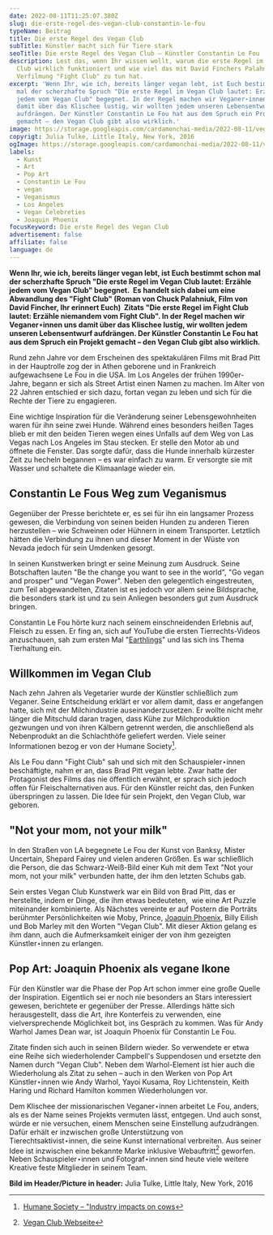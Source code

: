 ```yaml
---
date: 2022-08-11T11:25:07.380Z
slug: die-erste-regel-des-vegan-club-constantin-le-fou
typeName: Beitrag
title: Die erste Regel des Vegan Club
subTitle: Künstler macht sich für Tiere stark
seoTitle: Die erste Regel des Vegan Club – Künstler Constantin Le Fou
description: Lest das, wenn Ihr wissen wollt, warum die erste Regel im Vegan
  Club wirklich funktioniert und wie viel das mit David Finchers Palahniuk
  Verfilmung "Fight Club" zu tun hat.
excerpt: 'Wenn Ihr, wie ich, bereits länger vegan lebt, ist Euch bestimmt schon
  mal der scherzhafte Spruch "Die erste Regel im Vegan Club lautet: Erzähle
  jedem vom Vegan Club" begegnet. In der Regel machen wir Veganer⋆innen uns
  damit über das Klischee lustig, wir wollten jedem unseren Lebensentwurf
  aufdrängen. Der Künstler Constantin Le Fou hat aus dem Spruch ein Projekt
  gemacht – den Vegan Club gibt also wirklich.'
image: https://storage.googleapis.com/cardamonchai-media/2022-08-11/vegan-club-julia-tulke-flickr-new-york-little-italy-2016-jpeg-imagine-c8b8a8_94817b_1024_768/640.webp
copyrigt: Julia Tulke, Little Italy, New York, 2016
ogImage: https://storage.googleapis.com/cardamonchai-media/2022-08-11/vegan-club-julia-tulke-flickr-new-york-little-italy-2016-fb-jpeg-imagine-483838_98857e_1200_628/640.webp
labels:
  - Kunst
  - Art
  - Pop Art
  - Constantin Le Fou
  - vegan
  - Veganismus
  - Los Angeles
  - Vegan Celebreties
  - Joaquin Phoenix
focusKeyword: Die erste Regel des Vegan Club
advertisement: false
affiliate: false
language: de
---
```

**Wenn Ihr, wie ich, bereits länger vegan lebt, ist Euch bestimmt schon mal der scherzhafte Spruch "Die erste Regel im Vegan Club lautet: Erzähle jedem vom Vegan Club" begegnet.  Es handelt sich dabei um eine Abwandlung des "Fight Club" (Roman von Chuck Palahniuk, Film von David Fincher, Ihr erinnert Euch)  Zitats "Die erste Regel im Fight Club lautet: Erzähle niemandem vom Fight Club". In der Regel machen wir Veganer⋆innen uns damit über das Klischee lustig, wir wollten jedem unseren Lebensentwurf aufdrängen. Der Künstler Constantin Le Fou hat aus dem Spruch ein Projekt gemacht – den Vegan Club gibt also wirklich.**

Rund zehn Jahre vor dem Erscheinen des spektakulären Films mit Brad Pitt in der Hauptrolle zog der in Athen geborene und in Frankreich aufgewachsene Le Fou in die USA. Im Los Angeles der frühen 1990er-Jahre, begann er sich als Street Artist einen Namen zu machen. Im Alter von 22 Jahren entschied er sich dazu, fortan vegan zu leben und sich für die Rechte der Tiere zu engagieren.

Eine wichtige Inspiration für die Veränderung seiner Lebensgewohnheiten waren für ihn seine zwei Hunde. Während eines besonders heißen Tages blieb er mit den beiden Tieren wegen eines Unfalls auf dem Weg von Las Vegas nach Los Angeles im Stau stecken. Er stelle den Motor ab und öffnete die Fenster. Das sorgte dafür, dass die Hunde innerhalb kürzester Zeit zu hecheln begannen – es war einfach zu warm. Er versorgte sie mit Wasser und schaltete die Klimaanlage wieder ein.

## Constantin Le Fous Weg zum Veganismus

Gegenüber der Presse berichtete er, es sei für ihn ein langsamer Prozess gewesen, die Verbindung von seinen beiden Hunden zu anderen Tieren herzustellen – wie Schweinen oder Hühnern in einem Transporter. Letztlich hätten die Verbindung zu ihnen und dieser Moment in der Wüste von Nevada jedoch für sein Umdenken gesorgt.

In seinen Kunstwerken bringt er seine Meinung zum Ausdruck. Seine Botschaften lauten "Be the change you want to see in the world", "Go vegan and prosper" und "Vegan Power". Neben den gelegentlich eingestreuten, zum Teil abgewandelten, Zitaten ist es jedoch vor allem seine Bildsprache, die besonders stark ist und zu sein Anliegen besonders gut zum Ausdruck bringen.

Constantin Le Fou hörte kurz nach seinem einschneidenden Erlebnis auf, Fleisch zu essen. Er fing an, sich auf YouTube die ersten Tierrechts-Videos anzuschauen, sah zum ersten Mal "[Earthlings](http://localhost:8000/2020/07/earthlings/)" und las sich ins Thema Tierhaltung ein.

## Willkommen im Vegan Club

Nach zehn Jahren als Vegetarier wurde der Künstler schließlich zum Veganer. Seine Entscheidung erklärt er vor allem damit, dass er angefangen hatte, sich mit der Milchindustrie auseinanderzusetzen. Er wollte nicht mehr länger die Mitschuld daran tragen, dass Kühe zur Milchproduktion gezwungen und von ihren Kälbern getrennt werden, die anschließend als Nebenprodukt an die Schlachthöfe geliefert werden. Viele seiner Informationen bezog er von der Humane Society[^1].

Als Le Fou dann "Fight Club" sah und sich mit den Schauspieler⋆innen beschäftigte, nahm er an, dass Brad Pitt vegan lebte. Zwar hatte der Protagonist des Films das nie öffentlich erwähnt, er sprach sich jedoch offen für Fleischalternativen aus. Für den Künstler reicht das, den Funken überspringen zu lassen. Die Idee für sein Projekt, den Vegan Club, war geboren.

## "Not your mom, not your milk"

In den Straßen von LA begegnete Le Fou der Kunst von Banksy, Mister Uncertain, Shepard Fairey und vielen anderen Größen. Es war schließlich die Person, die das Schwarz-Weiß-Bild einer Kuh mit dem Text "Not your mom, not your milk" verbunden hatte, der ihm den letzten Schubs gab.

Sein erstes Vegan Club Kunstwerk war ein Bild von Brad Pitt, das er herstellte, indem er Dinge, die ihm etwas bedeuteten,  wie eine Art Puzzle miteinander kombinierte. Als Nächstes vereinte er auf Postern die Porträts berühmter Persönlichkeiten wie Moby, Prince, [Joaquin Phoenix](/tag/joaquin-phoenix), Billy Eilish und Bob Marley mit den Worten "Vegan Club". Mit dieser Aktion gelang es ihm dann, auch die Aufmerksamkeit einiger der von ihm gezeigten Künstler⋆innen zu erlangen.

## Pop Art: Joaquin Phoenix als vegane Ikone

Für den Künstler war die Phase der Pop Art schon immer eine große Quelle der Inspiration. Eigentlich sei er noch nie besonders an Stars interessiert gewesen, berichtete er gegenüber der Presse. Allerdings hätte sich herausgestellt, dass die Art, ihre Konterfeis zu verwenden, eine vielversprechende Möglichkeit bot, ins Gespräch zu kommen. Was für Andy Warhol James Dean war, ist Joaquin Phoenix für Constantin Le Fou.

Zitate finden sich auch in seinen Bildern wieder. So verwendete er etwa eine Reihe sich wiederholender Campbell's Suppendosen und ersetzte den Namen durch "Vegan Club". Neben dem Warhol-Element ist hier auch die Wiederholung als Zitat zu sehen – auch in den Werken von Pop Art Künstler⋆innen wie Andy Warhol, Yayoi Kusama, Roy Lichtenstein, Keith Haring und Richard Hamilton kommen Wiederholungen vor.

Dem Klischee der missionarischen Veganer⋆innen arbeitet Le Fou, anders, als es der Name seines Projekts vermuten lässt, entgegen. Und auch sonst, würde er nie versuchen, einem Menschen seine Einstellung aufzudrängen. Dafür erhält er inzwischen große Unterstützung von Tierechtsaktivist⋆innen, die seine Kunst international verbreiten. Aus seiner Idee ist inzwischen eine bekannte Marke inklusive Webauftritt[^2] geworfen. Neben Schauspieler⋆innen und Fotograf⋆innen sind heute viele weitere Kreative feste Mitglieder in seinem Team.

**Bild im Header/Picture in header:** Julia Tulke, Little Italy, New York, 2016

[^1]: [Humane Society – "Industry impacts on cows](https://www.humanesociety.org/resources/cows)
[^2]: [Vegan Club Webseite](https://veganclub.co/)
